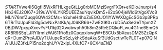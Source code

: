 $START$Vwe4I6QgfIl5WxRFHLkgeGtLLg0rbMCMziSvgrFXQr+eKDloJnurp/s4Hb34EJ2Ol67+319uWV4LYKR5UEEZauNqvikDm5+ii2oS04jeWld6tVgoXVc8MLN76mfZuqq6QW42CMs+h2uheH4hoZxEGOJO1lYWWXQgEcSGb3p3PRp6TRrTUJpuFld3lg5dvNixPatKk/qJ06KR66+ZwEXIK0+rbD5AaSeGeTYpmXZ0BjDW7pxypXxcvYsFU1bj02Xwobwph50h8m25ReEDQkoFLwu4G1ne6EmQ58R8R9S5qLJRYIIrmlzWJ611f/o5z0CpqoxlowgW+E8CUx5bXeusDM25ZzQpKqR+Dum2PreAJD/yTUJupeRpSzLykhkSdaAkuSf3UdGsctiwTePL0T+p07QiNA1JUJZ3fxLP15no2dqhUYV2xipL4XLfO7+6CX4s$END$